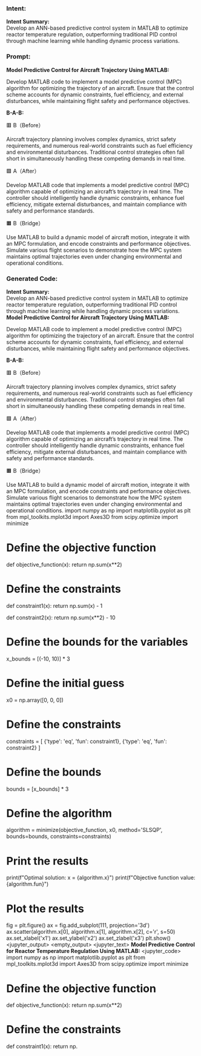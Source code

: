 ### Intent:
**Intent Summary:**  
Develop an ANN-based predictive control system in MATLAB to optimize reactor temperature regulation, outperforming traditional PID control through machine learning while handling dynamic process variations.

### Prompt:
**Model Predictive Control for Aircraft Trajectory Using MATLAB:**

Develop MATLAB code to implement a model predictive control (MPC) algorithm for optimizing the trajectory of an aircraft. Ensure that the control scheme accounts for dynamic constraints, fuel efficiency, and external disturbances, while maintaining flight safety and performance objectives.

**B-A-B:**

🟥 B（Before）

Aircraft trajectory planning involves complex dynamics, strict safety requirements, and numerous real-world constraints such as fuel efficiency and environmental disturbances. Traditional control strategies often fall short in simultaneously handling these competing demands in real time.

🟩 A（After）

Develop MATLAB code that implements a model predictive control (MPC) algorithm capable of optimizing an aircraft’s trajectory in real time. The controller should intelligently handle dynamic constraints, enhance fuel efficiency, mitigate external disturbances, and maintain compliance with safety and performance standards.

🟧 B（Bridge）

Use MATLAB to build a dynamic model of aircraft motion, integrate it with an MPC formulation, and encode constraints and performance objectives. Simulate various flight scenarios to demonstrate how the MPC system maintains optimal trajectories even under changing environmental and operational conditions.

### Generated Code:
**Intent Summary:**  
Develop an ANN-based predictive control system in MATLAB to optimize reactor temperature regulation, outperforming traditional PID control through machine learning while handling dynamic process variations.
**Model Predictive Control for Aircraft Trajectory Using MATLAB:**

Develop MATLAB code to implement a model predictive control (MPC) algorithm for optimizing the trajectory of an aircraft. Ensure that the control scheme accounts for dynamic constraints, fuel efficiency, and external disturbances, while maintaining flight safety and performance objectives.

**B-A-B:**

🟥 B（Before）

Aircraft trajectory planning involves complex dynamics, strict safety requirements, and numerous real-world constraints such as fuel efficiency and environmental disturbances. Traditional control strategies often fall short in simultaneously handling these competing demands in real time.

🟩 A（After）

Develop MATLAB code that implements a model predictive control (MPC) algorithm capable of optimizing an aircraft’s trajectory in real time. The controller should intelligently handle dynamic constraints, enhance fuel efficiency, mitigate external disturbances, and maintain compliance with safety and performance standards.

🟧 B（Bridge）

Use MATLAB to build a dynamic model of aircraft motion, integrate it with an MPC formulation, and encode constraints and performance objectives. Simulate various flight scenarios to demonstrate how the MPC system maintains optimal trajectories even under changing environmental and operational conditions.
import numpy as np
import matplotlib.pyplot as plt
from mpl_toolkits.mplot3d import Axes3D
from scipy.optimize import minimize

# Define the objective function
def objective_function(x):
    return np.sum(x**2)

# Define the constraints
def constraint1(x):
    return np.sum(x) - 1

def constraint2(x):
    return np.sum(x**2) - 10

# Define the bounds for the variables
x_bounds = [(-10, 10)] * 3

# Define the initial guess
x0 = np.array([0, 0, 0])

# Define the constraints
constraints = [
    {'type': 'eq', 'fun': constraint1},
    {'type': 'eq', 'fun': constraint2}
]

# Define the bounds
bounds = [x_bounds] * 3

# Define the algorithm
algorithm = minimize(objective_function, x0, method='SLSQP', bounds=bounds, constraints=constraints)

# Print the results
print(f"Optimal solution: x = {algorithm.x}")
print(f"Objective function value: {algorithm.fun}")

# Plot the results
fig = plt.figure()
ax = fig.add_subplot(111, projection='3d')
ax.scatter(algorithm.x[0], algorithm.x[1], algorithm.x[2], c='r', s=50)
ax.set_xlabel('x1')
ax.set_ylabel('x2')
ax.set_zlabel('x3')
plt.show()
<jupyter_output>
<empty_output>
<jupyter_text>
**Model Predictive Control for Reactor Temperature Regulation Using MATLAB:**
<jupyter_code>
import numpy as np
import matplotlib.pyplot as plt
from mpl_toolkits.mplot3d import Axes3D
from scipy.optimize import minimize

# Define the objective function
def objective_function(x):
    return np.sum(x**2)

# Define the constraints
def constraint1(x):
    return np.
